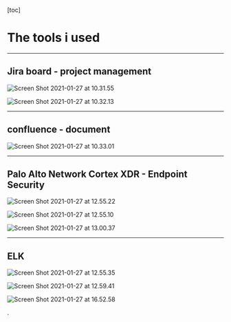 



[toc]




# The tools i used

---

## Jira board - project management

![Screen Shot 2021-01-27 at 10.31.55](https://i.imgur.com/fctvMd2.png)

![Screen Shot 2021-01-27 at 10.32.13](https://i.imgur.com/il87EVy.png)

---

## confluence - document

![Screen Shot 2021-01-27 at 10.33.01](https://i.imgur.com/LA6Hpyt.png)



---

## Palo Alto Network Cortex XDR - Endpoint Security

![Screen Shot 2021-01-27 at 12.55.22](https://i.imgur.com/5oeu10O.png)

![Screen Shot 2021-01-27 at 12.55.10](https://i.imgur.com/444JmiP.png)

![Screen Shot 2021-01-27 at 13.00.37](https://i.imgur.com/m4fwax4.png)




---

## ELK


![Screen Shot 2021-01-27 at 12.55.35](https://i.imgur.com/hGuqBy0.png)

![Screen Shot 2021-01-27 at 12.59.41](https://i.imgur.com/bmn1M2N.png)

![Screen Shot 2021-01-27 at 16.52.58](https://i.imgur.com/HnfNrhh.png)





.
